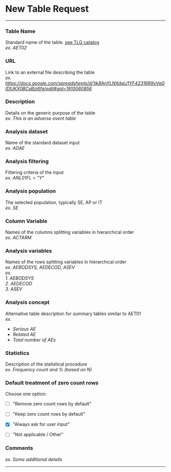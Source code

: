 
# New Table Request

----

### Table Name
Standard name of the table. [see TLG catalog]  
_ex. AET02_

### URL
Link to an external file describing the table  
_ex. <https://docs.google.com/spreadsheets/d/1jk8AnYLNXdqiJ1YF42316R9yVaGIDfJKX0BCsBjz6fg/edit#gid=1910060856>_

### Description
Details on the generic purpose of the table  
_ex. This is an adverse event table_

### Analysis dataset
Name of the standard dataset input  
_ex. ADAE_

### Analysis filtering
Filtering criteria of the input  
_ex. ANL01FL = "Y"_

### Analysis population
The selected population, typically SE, AP or IT  
_ex. SE_

### Column Variable
Names of the columns splitting variables in hierarchical order  
_ex. ACTARM_

### Analysis variables
Names of the rows splitting variables in hierarchical order  
_ex. AEBODSYS, AEDECOD, ASEV_  
_ex._  
    _1. AEBODSYS_  
    _2. AEDECOD_  
    _3. ASEV_  

### Analysis concept
Alternative table description for summary tables similar to AET01  
_ex._  
- _Serious AE_  
- _Related AE_  
- _Total number of AEs_  

### Statistics
Description of the statistical procedure  
_ex. Frequency count and % (based on N)_

### Default treatment of zero count rows
Choose one option:  
- [ ] "Remove zero count rows by default"  
- [ ] "Keep zero count rows by default"  
- [x] "Always ask for user input"  
- [ ] "Not applicable / Other"  


### Comments
_ex. Some additional details_


----

[see TLG catalog]: https://docs.nest.roche.com/


